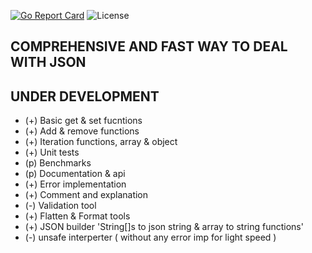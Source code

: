 [![Go Report Card](https://goreportcard.com/badge/github.com/ecoshub/jin)](https://goreportcard.com/report/github.com/ecoshub/jin) ![License](https://img.shields.io/dub/l/vibe-d.svg)

## COMPREHENSIVE AND FAST WAY TO DEAL WITH JSON
## UNDER DEVELOPMENT
+ (+) Basic get & set fucntions
+ (+) Add & remove functions
+ (+) Iteration functions, array & object
+ (+) Unit tests
+ (p) Benchmarks
+ (p) Documentation & api
+ (+) Error implementation
+ (+) Comment and explanation
+ (-) Validation tool
+ (+) Flatten & Format tools
+ (+) JSON builder 'String[]s to json string & array to string functions'
+ (-) unsafe interperter ( without any error imp for light speed )
